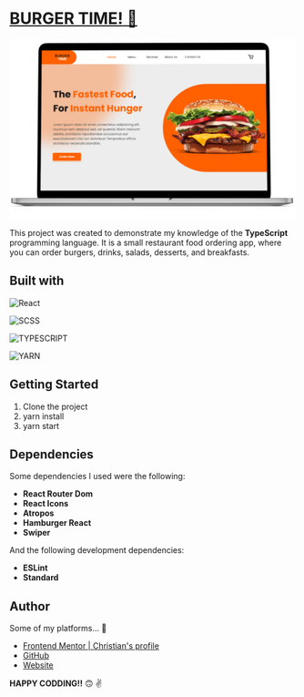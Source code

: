 # [**BURGER TIME!** :hamburger:]()

<div align='center'>

![Preview website](./public/screenshot.png)

</div>

This project was created to demonstrate my knowledge of the **TypeScript** programming language. It is a small restaurant food ordering app, where you can order burgers, drinks, salads, desserts, and breakfasts.

## Built with

![**React**](https://img.shields.io/badge/REACT-0B2C4A?style=for-the-badge&logo=react&logoColor=white)

![**SCSS**](https://img.shields.io/badge/SCSS-CC6699?style=for-the-badge&logo=sass&logoColor=white)

![**TYPESCRIPT**](https://img.shields.io/badge/TYPESCRIPT-3178C6?style=for-the-badge&logo=typescript&logoColor=white)

![**YARN**](https://img.shields.io/badge/YARN-2C8EBB?style=for-the-badge&logo=yarn&logoColor=white)

## Getting Started

1. Clone the project
2. yarn install
3. yarn start

## Dependencies

Some dependencies I used were the following:

- **React Router Dom**
- **React Icons**
- **Atropos**
- **Hamburger React**
- **Swiper**

And the following development dependencies:

- **ESLint**
- **Standard**

## Author

Some of my platforms... :smiling_face_with_three_hearts:

- [Frontend Mentor | Christian's profile](https://www.frontendmentor.io/profile/FLCHRIS)
- [GitHub](https://github.com/FLCHRIS)
- [Website](https://christianfl.netlify.app/)

**HAPPY CODDING!!** :upside_down_face: :v: